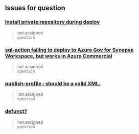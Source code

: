 ## Issues for question
  
###  [Install private repository during deploy](https://github.com/Azure/webapps-deploy/issues/117)  
> not assigned  
  `question`
  
###  [sql-action failing to deploy to Azure Gov for Synapse Workspace, but works in Azure Commercial](https://github.com/Azure/sql-action/issues/31)  
> not assigned  
  `question`
  
###  [publish-profile : should be a valid XML.](https://github.com/Azure/functions-action/issues/69)  
> not assigned  
  `question`
  
###  [defunct?](https://github.com/Azure/functions-container-action/issues/13)  
> not assigned  
  `question`